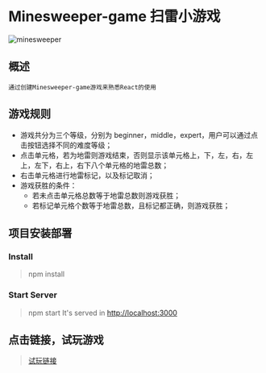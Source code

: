 # Minesweeper-game 扫雷小游戏

![minesweeper](/Users/chj/caohuijun/projects-react/minsweeper/src/Img/minsweeper.png)

## 概述

    通过创建Minesweeper-game游戏来熟悉React的使用

## 游戏规则

- 游戏共分为三个等级，分别为 beginner，middle，expert，用户可以通过点击按钮选择不同的难度等级；
- 点击单元格，若为地雷则游戏结束，否则显示该单元格上，下，左，右，左上，左下，右上，右下八个单元格的地雷总数；
- 右击单元格进行地雷标记，以及标记取消；
- 游戏获胜的条件：
  - 若未点击单元格总数等于地雷总数则游戏获胜；
  - 若标记单元格个数等于地雷总数，且标记都正确，则游戏获胜；

## 项目安装部署

### Install

> npm install

### Start Server

> npm start
> It's served in [http://localhost:3000](http://localhost:3000/)

## 点击链接，试玩游戏

> [试玩链接](https://minesweeper.hi-hi.cn/)
